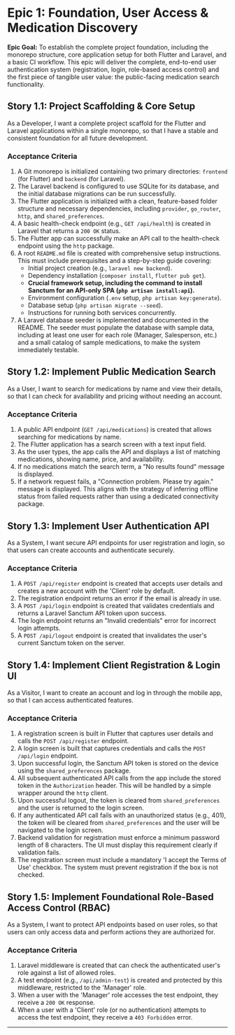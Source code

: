 # Epic 1: Foundation, User Access & Medication Discovery

<!--docs/prd/[title].md-->

**Epic Goal:** To establish the complete project foundation, including the monorepo structure, core application setup for both Flutter and Laravel, and a basic CI workflow. This epic will deliver the complete, end-to-end user authentication system (registration, login, role-based access control) and the first piece of tangible user value: the public-facing medication search functionality.

## Story 1.1: Project Scaffolding & Core Setup

As a Developer,
I want a complete project scaffold for the Flutter and Laravel applications within a single monorepo,
so that I have a stable and consistent foundation for all future development.

### Acceptance Criteria

1.  A Git monorepo is initialized containing two primary directories: `frontend` (for Flutter) and `backend` (for Laravel).
2.  The Laravel backend is configured to use SQLite for its database, and the initial database migrations can be run successfully.
3.  The Flutter application is initialized with a clean, feature-based folder structure and necessary dependencies, including `provider`, `go_router`, `http`, and `shared_preferences`.
4.  A basic health-check endpoint (e.g., `GET /api/health`) is created in Laravel that returns a `200 OK` status.
5.  The Flutter app can successfully make an API call to the health-check endpoint using the `http` package.
6.  A root `README.md` file is created with comprehensive setup instructions. This must include prerequisites and a step-by-step guide covering:
    *   Initial project creation (e.g., `laravel new backend`).
    *   Dependency installation (`composer install`, `flutter pub get`).
    *   **Crucial framework setup, including the command to install Sanctum for an API-only SPA (`php artisan install:api`).**
    *   Environment configuration (`.env` setup, `php artisan key:generate`).
    *   Database setup (`php artisan migrate --seed`).
    *   Instructions for running both services concurrently.
7.  A Laravel database seeder is implemented and documented in the README. The seeder must populate the database with sample data, including at least one user for each role (Manager, Salesperson, etc.) and a small catalog of sample medications, to make the system immediately testable.

## Story 1.2: Implement Public Medication Search

As a User,
I want to search for medications by name and view their details,
so that I can check for availability and pricing without needing an account.

### Acceptance Criteria

1.  A public API endpoint (`GET /api/medications`) is created that allows searching for medications by name.
2.  The Flutter application has a search screen with a text input field.
3.  As the user types, the app calls the API and displays a list of matching medications, showing name, price, and availability.
4.  If no medications match the search term, a "No results found" message is displayed.
5.  If a network request fails, a "Connection problem. Please try again." message is displayed. This aligns with the strategy of inferring offline status from failed requests rather than using a dedicated connectivity package.

## Story 1.3: Implement User Authentication API

As a System,
I want secure API endpoints for user registration and login,
so that users can create accounts and authenticate securely.

### Acceptance Criteria

1.  A `POST /api/register` endpoint is created that accepts user details and creates a new account with the 'Client' role by default.
2.  The registration endpoint returns an error if the email is already in use.
3.  A `POST /api/login` endpoint is created that validates credentials and returns a Laravel Sanctum API token upon success.
4.  The login endpoint returns an "Invalid credentials" error for incorrect login attempts.
5.  A `POST /api/logout` endpoint is created that invalidates the user's current Sanctum token on the server.

## Story 1.4: Implement Client Registration & Login UI

As a Visitor,
I want to create an account and log in through the mobile app,
so that I can access authenticated features.

### Acceptance Criteria

1.  A registration screen is built in Flutter that captures user details and calls the `POST /api/register` endpoint.
2.  A login screen is built that captures credentials and calls the `POST /api/login` endpoint.
3.  Upon successful login, the Sanctum API token is stored on the device using the `shared_preferences` package.
4.  All subsequent authenticated API calls from the app include the stored token in the `Authorization` header. This will be handled by a simple wrapper around the `http` client.
5.  Upon successful logout, the token is cleared from `shared_preferences` and the user is returned to the login screen.
6.  If any authenticated API call fails with an unauthorized status (e.g., 401), the token will be cleared from `shared_preferences` and the user will be navigated to the login screen.
7.  Backend validation for registration must enforce a minimum password length of 8 characters. The UI must display this requirement clearly if validation fails.
8.  The registration screen must include a mandatory 'I accept the Terms of Use' checkbox. The system must prevent registration if the box is not checked.

## Story 1.5: Implement Foundational Role-Based Access Control (RBAC)

As a System,
I want to protect API endpoints based on user roles,
so that users can only access data and perform actions they are authorized for.

### Acceptance Criteria

1.  Laravel middleware is created that can check the authenticated user's role against a list of allowed roles.
2.  A test endpoint (e.g., `/api/admin-test`) is created and protected by this middleware, restricted to the 'Manager' role.
3.  When a user with the 'Manager' role accesses the test endpoint, they receive a `200 OK` response.
4.  When a user with a 'Client' role (or no authentication) attempts to access the test endpoint, they receive a `403 Forbidden` error.

---